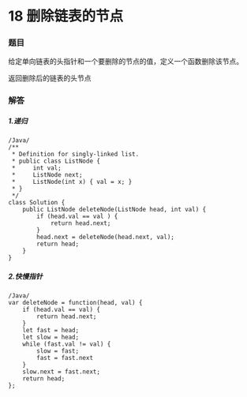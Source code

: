 # 18 删除链表的节点

### 题目

给定单向链表的头指针和一个要删除的节点的值，定义一个函数删除该节点。

返回删除后的链表的头节点



### 解答


##### 1.递归
```
/Java/
/**
 * Definition for singly-linked list.
 * public class ListNode {
 *     int val;
 *     ListNode next;
 *     ListNode(int x) { val = x; }
 * }
 */
class Solution {
    public ListNode deleteNode(ListNode head, int val) {
        if (head.val == val ) {
            return head.next;
        }
        head.next = deleteNode(head.next, val);
        return head;
    }
}
```

##### 2.快慢指针
```
/Java/
var deleteNode = function(head, val) {
    if (head.val == val) {
        return head.next;
    }
    let fast = head;
    let slow = head;
    while (fast.val != val) {
        slow = fast;
        fast = fast.next
    }
    slow.next = fast.next;
    return head;
};
